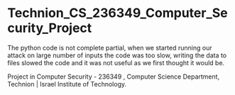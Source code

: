 # Technion_CS_236349_Computer_Security_Project

The python code is not complete partial, when we started running our attack on large number of inputs the code was too slow, writing the data to files slowed the code and it was not useful as we first thought it would be.




Project in Computer Security - 236349 , Computer Science Department, Technion | Israel Institute of Technology.
